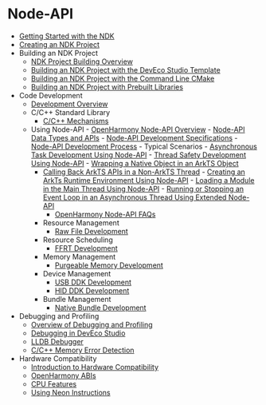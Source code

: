 # Node-API

- [Getting Started with the NDK](ndk-development-overview.md)
- [Creating an NDK Project](create-with-ndk.md)
- Building an NDK Project
    - [NDK Project Building Overview](build-with-ndk-overview.md)
    - [Building an NDK Project with the DevEco Studio Template](build-with-ndk-ide.md)
    - [Building an NDK Project with the Command Line CMake](build-with-ndk-cmake.md)
    - [Building an NDK Project with Prebuilt Libraries](build-with-ndk-prebuilts.md)
- Code Development
    - [Development Overview](develop-code-overview.md)
  - C/C++ Standard Library
    - [C/C++ Mechanisms](c-cpp-overview.md)
  - Using Node-API
        - [OpenHarmony Node-API Overview](napi-introduction.md)
        - [Node-API Data Types and APIs](napi-data-types-interfaces.md)
        - [Node-API Development Specifications](napi-guidelines.md)
        - [Node-API Development Process](use-napi-process.md)
        - Typical Scenarios
            - [Asynchronous Task Development Using Node-API](use-napi-asynchronous-task.md)
            - [Thread Safety Development Using Node-API](use-napi-thread-safety.md)
            - [Wrapping a Native Object in an ArkTS Object](use-napi-object-wrap.md)
      - [Calling Back ArkTS APIs in a Non-ArkTS Thread](use-uv-queue-work.md)
            - [Creating an ArkTs Runtime Environment Using Node-API](use-napi-ark-runtime.md)
            - [Loading a Module in the Main Thread Using Node-API](use-napi-load-module.md)
            - [Running or Stopping an Event Loop in an Asynchronous Thread Using Extended Node-API](use-napi-event-loop.md)
        - [OpenHarmony Node-API FAQs](use-napi-faqs.md)
    - Resource Management
        - [Raw File Development](rawfile-guidelines.md)
    - Resource Scheduling
        - [FFRT Development](ffrt-guidelines.md)
    - Memory Management
        - [Purgeable Memory Development](purgeable-memory-guidelines.md)
    - Device Management
        - [USB DDK Development](usb-ddk-guidelines.md)
        - [HID DDK Development](hid-ddk-guidelines.md)
    - Bundle Management
        - [Native Bundle Development](native-bundle-guidelines.md)
- Debugging and Profiling
    - [Overview of Debugging and Profiling](debug-performance-profiling-overview.md)
    - [Debugging in DevEco Studio](debug-ide.md)
    - [LLDB Debugger](debug-lldb.md)
    - [C/C++ Memory Error Detection](debug-asan.md)
- Hardware Compatibility
    - [Introduction to Hardware Compatibility](hw-guide.md)
    - [OpenHarmony ABIs](ohos-abi.md)
    - [CPU Features](cpu-features.md)
    - [Using Neon Instructions](neon-guide.md)
